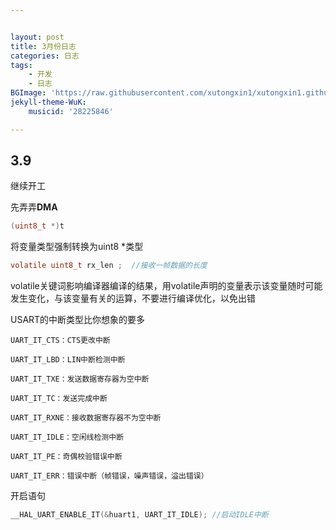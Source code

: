 ```yaml
---


layout: post
title: 3月份日志
categories: 日志
tags: 
    - 开发 
    - 日志
BGImage: 'https://raw.githubusercontent.com/xutongxin1/xutongxin1.github.io/master/asset/%E6%97%A5%E5%BF%97/202020210225100750.png'
jekyll-theme-WuK:
    musicid: '28225846'

---
```


## 3.9

继续开工

先弄弄**DMA**

```c
(uint8_t *)t
```

将变量类型强制转换为uint8 *类型

```c
volatile uint8_t rx_len ;  //接收一帧数据的长度
```

volatile关键词影响编译器编译的结果，用volatile声明的变量表示该变量随时可能发生变化，与该变量有关的运算，不要进行编译优化，以免出错

USART的中断类型比你想象的要多

```
UART_IT_CTS：CTS更改中断

UART_IT_LBD：LIN中断检测中断

UART_IT_TXE：发送数据寄存器为空中断

UART_IT_TC：发送完成中断

UART_IT_RXNE：接收数据寄存器不为空中断

UART_IT_IDLE：空闲线检测中断

UART_IT_PE：奇偶校验错误中断

UART_IT_ERR：错误中断（帧错误，噪声错误，溢出错误）
```

开启语句

```c
__HAL_UART_ENABLE_IT(&huart1, UART_IT_IDLE); //启动IDLE中断
```
